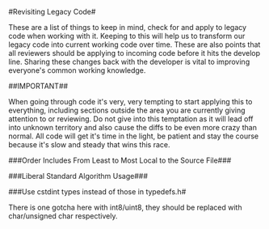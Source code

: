 #Revisiting Legacy Code#

These are a list of things to keep in mind, check for and apply to legacy code when working with it. Keeping to this will help us to transform our legacy code into current working code over time. These are also points that all reviewers should be applying to incoming code before it hits the develop line. Sharing these changes back with the developer is vital to improving everyone's common working knowledge.

##IMPORTANT##

When going through code it's very, very tempting to start applying this to everything, including sections outside the area you are currently giving attention to or reviewing. Do not give into this temptation as it will lead off into unknown territory and also cause the diffs to be even more crazy than normal. All code will get it's time in the light, be patient and stay the course because it's slow and steady that wins this race.

###Order Includes From Least to Most Local to the Source File###

###Liberal Standard Algorithm Usage###

###Use cstdint types instead of those in typedefs.h#

There is one gotcha here with int8/uint8, they should be replaced with char/unsigned char respectively.
